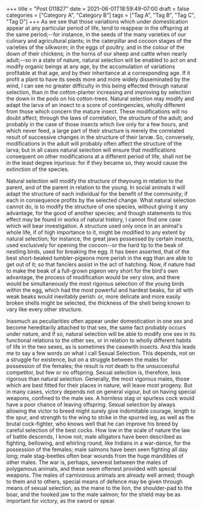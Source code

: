 +++
title = "Post 011827"
date = 2021-06-01T18:59:49-07:00
draft = false
categories = ["Category A", "Category B"]
tags = ["Tag A", "Tag B", "Tag C", "Tag D"]
+++
As we see that those variations which under domestication appear at any particular period of life, tend to reappear in the offspring at the same period;--for instance, in the seeds of the many varieties of our culinary and agricultural plants; in the caterpillar and cocoon stages of the varieties of the silkworm; in the eggs of poultry, and in the colour of the down of their chickens; in the horns of our sheep and cattle when nearly adult;--so in a state of nature, natural selection will be enabled to act on and modify organic beings at any age, by the accumulation of variations profitable at that age, and by their inheritance at a corresponding age. If it profit a plant to have its seeds more and more widely disseminated by the wind, I can see no greater difficulty in this being effected through natural selection, than in the cotton-planter increasing and improving by selection the down in the pods on his cotton-trees. Natural selection may modify and adapt the larva of an insect to a score of contingencies, wholly different from those which concern the mature insect. These modifications will no doubt affect, through the laws of correlation, the structure of the adult; and probably in the case of those insects which live only for a few hours, and which never feed, a large part of their structure is merely the correlated result of successive changes in the structure of their larvæ. So, conversely, modifications in the adult will probably often affect the structure of the larva; but in all cases natural selection will ensure that modifications consequent on other modifications at a different period of life, shall not be in the least degree injurious: for if they became so, they would cause the extinction of the species.

Natural selection will modify the structure of theyoung in relation to the parent, and of the parent in relation to the young. In social animals it will adapt the structure of each individual for the benefit of the community; if each in consequence profits by the selected change. What natural selection cannot do, is to modify the structure of one species, without giving it any advantage, for the good of another species; and though statements to this effect may be found in works of natural history, I cannot find one case which will bear investigation. A structure used only once in an animal's whole life, if of high importance to it, might be modified to any extent by natural selection; for instance, the great jaws possessed by certain insects, used exclusively for opening the cocoon--or the hard tip to the beak of nestling birds, used for breaking the egg. It has been asserted, that of the best short-beaked tumbler-pigeons more perish in the egg than are able to get out of it; so that fanciers assist in the act of hatching. Now, if nature had to make the beak of a full-grown pigeon very short for the bird's own advantage, the process of modification would be very slow, and there would be simultaneously the most rigorous selection of the young birds within the egg, which had the most powerful and hardest beaks, for all with weak beaks would inevitably perish: or, more delicate and more easily broken shells might be selected, the thickness of the shell being known to vary like every other structure.

Inasmuch as peculiarities often appear under domestication in one sex and become hereditarily attached to that sex, the same fact probably occurs under nature, and if so, natural selection will be able to modify one sex in its functional relations to the other sex, or in relation to wholly different habits of life in the two sexes, as is sometimes the casewith insects. And this leads me to say a few words on what I call Sexual Selection. This depends, not on a struggle for existence, but on a struggle between the males for possession of the females; the result is not death to the unsuccessful competitor, but few or no offspring. Sexual selection is, therefore, less rigorous than natural selection. Generally, the most vigorous males, those which are best fitted for their places in nature, will leave most progeny. But in many cases, victory depends not on general vigour, but on having special weapons, confined to the male sex. A hornless stag or spurless cock would have a poor chance of leaving offspring. Sexual selection by always allowing the victor to breed might surely give indomitable courage, length to the spur, and strength to the wing to strike in the spurred leg, as well as the brutal cock-fighter, who knows well that he can improve his breed by careful selection of the best cocks. How low in the scale of nature the law of battle descends, I know not; male alligators have been described as fighting, bellowing, and whirling round, like Indians in a war-dance, for the possession of the females; male salmons have been seen fighting all day long; male stag-beetles often bear wounds from the huge mandibles of other males. The war is, perhaps, severest between the males of polygamous animals, and these seem oftenest provided with special weapons. The males of carnivorous animals are already well armed; though to them and to others, special means of defence may be given through means of sexual selection, as the mane to the lion, the shoulder-pad to the boar, and the hooked jaw to the male salmon; for the shield may be as important for victory, as the sword or spear.
